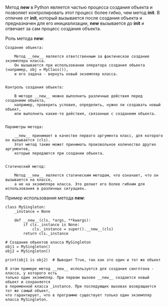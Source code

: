 
Метод __new__ в Python является частью процесса создания объекта и позволяет контролировать
этот процесс более гибко, чем метод __init__. В отличие от __init__, который вызывается после создания объекта
и предназначен для его инициализации, __new__ вызывается до __init__ и отвечает за сам процесс создания объекта.


Роль метода __new__:

    Создание объекта:

        Метод __new__ является ответственным за фактическое создание экземпляра класса.
        Он вызывается при использовании оператора создания объекта (например, obj = MyClass()),
        и его задача - вернуть новый экземпляр класса.


    Контроль создания объекта:

        В методе __new__ можно выполнить различные действия перед созданием объекта,
        например, проверить условия, определить, нужно ли создавать новый объект,
        или выполнить какие-то действия, связанные с созданием объекта.


    Параметры метода:

        __new__ принимает в качестве первого аргумента класс, для которого он вызывается (cls).
        Этот метод также может принимать произвольное количество других аргументов,
        которые передаются при создании объекта.


    Статический метод:

        Метод __new__ является статическим методом, что означает, что он вызывается на классе,
        а не на экземпляре класса. Это делает его более гибким для использования в различных ситуациях.


Пример использования метода __new__:

    class MySingleton:
        _instance = None

        def __new__(cls, *args, **kwargs):
            if cls._instance is None:
                cls._instance = super().__new__(cls)
            return cls._instance

    # Создание объектов класса MySingleton
    obj1 = MySingleton()
    obj2 = MySingleton()

    print(obj1 is obj2)  # Выводит True, так как это один и тот же объект

    В этом примере метод __new__ используется для создания синглтона - класса, у которого есть
    только один экземпляр. При первом вызове __new__ создается новый объект и сохраняется
    в переменной класса _instance. При последующих вызовах возвращается тот же самый объект,
    что гарантирует, что в программе существует только один экземпляр класса MySingleton.

